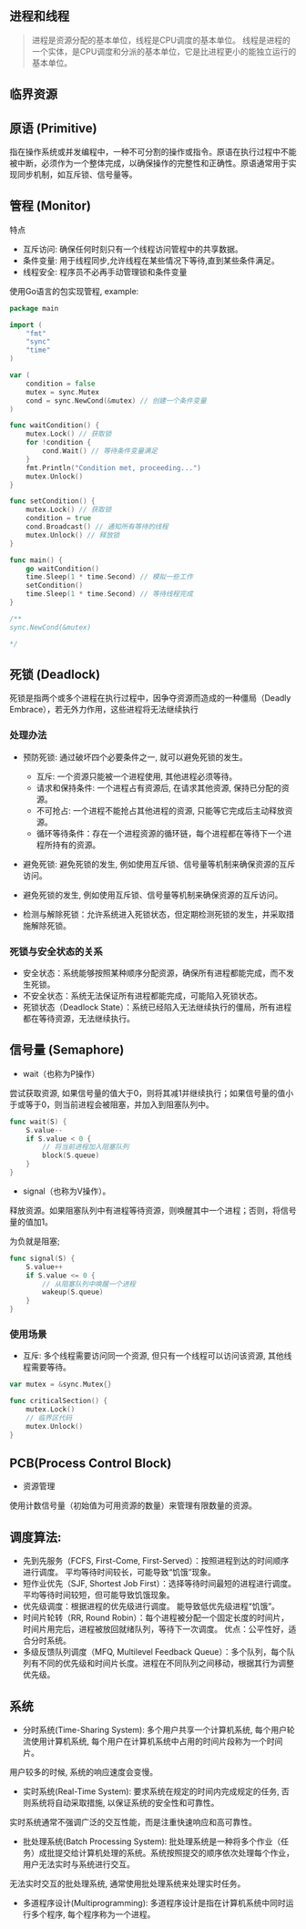 
## 进程和线程

>进程是资源分配的基本单位，线程是CPU调度的基本单位。
线程是进程的一个实体，是CPU调度和分派的基本单位，它是比进程更小的能独立运行的基本单位。

## 临界资源

## 原语 (Primitive)
指在操作系统或并发编程中，一种不可分割的操作或指令。原语在执行过程中不能被中断，必须作为一个整体完成，以确保操作的完整性和正确性。原语通常用于实现同步机制，如互斥锁、信号量等。

## 管程 (Monitor)
特点

- 互斥访问: 确保任何时刻只有一个线程访问管程中的共享数据。
- 条件变量: 用于线程同步,允许线程在某些情况下等待,直到某些条件满足。
- 线程安全: 程序员不必再手动管理锁和条件变量

使用Go语言的包实现管程, example:

```go
package main

import (
	"fmt"
	"sync"
	"time"
)

var (
    condition = false
    mutex = sync.Mutex
    cond = sync.NewCond(&mutex) // 创建一个条件变量
)

func waitCondition() {
    mutex.Lock() // 获取锁
    for !condition {
        cond.Wait() // 等待条件变量满足
    }
    fmt.Println("Condition met, proceeding...")
	mutex.Unlock()
}

func setCondition() {
    mutex.Lock() // 获取锁
    condition = true
    cond.Broadcast() // 通知所有等待的线程
    mutex.Unlock() // 释放锁
}

func main() {
    go waitCondition()
    time.Sleep(1 * time.Second) // 模拟一些工作
	setCondition()
	time.Sleep(1 * time.Second) // 等待线程完成
}

/**
sync.NewCond(&mutex) 

*/
```

## 死锁 (Deadlock)

死锁是指两个或多个进程在执行过程中，因争夺资源而造成的一种僵局（Deadly Embrace），若无外力作用，这些进程将无法继续执行


### 处理办法
- 预防死锁: 通过破坏四个必要条件之一, 就可以避免死锁的发生。
    - 互斥: 一个资源只能被一个进程使用, 其他进程必须等待。
    - 请求和保持条件: 一个进程占有资源后, 在请求其他资源, 保持已分配的资源。
    - 不可抢占: 一个进程不能抢占其他进程的资源, 只能等它完成后主动释放资源。
    - 循环等待条件：存在一个进程资源的循环链，每个进程都在等待下一个进程所持有的资源。

- 避免死锁: 避免死锁的发生, 例如使用互斥锁、信号量等机制来确保资源的互斥访问。
- 避免死锁的发生, 例如使用互斥锁、信号量等机制来确保资源的互斥访问。
- 检测与解除死锁：允许系统进入死锁状态，但定期检测死锁的发生，并采取措施解除死锁。

### 死锁与安全状态的关系
- 安全状态：系统能够按照某种顺序分配资源，确保所有进程都能完成，而不发生死锁。
- 不安全状态：系统无法保证所有进程都能完成，可能陷入死锁状态。
- 死锁状态（Deadlock State）：系统已经陷入无法继续执行的僵局，所有进程都在等待资源，无法继续执行。

## 信号量 (Semaphore)
- wait（也称为P操作）

尝试获取资源, 如果信号量的值大于0，则将其减1并继续执行；如果信号量的值小于或等于0，则当前进程会被阻塞，并加入到阻塞队列中。

```go
func wait(S) {
    S.value--
    if S.value < 0 {
        // 将当前进程加入阻塞队列
        block(S.queue)
    }
}
```

- signal（也称为V操作）。

释放资源。如果阻塞队列中有进程等待资源，则唤醒其中一个进程；否则，将信号量的值加1。

为负就是阻塞;

```go
func signal(S) {
    S.value++
    if S.value <= 0 {
        // 从阻塞队列中唤醒一个进程
        wakeup(S.queue)
    }
}
```

### 使用场景
- 互斥: 多个线程需要访问同一个资源, 但只有一个线程可以访问该资源, 其他线程需要等待。
```go
var mutex = &sync.Mutex{}

func criticalSection() {
    mutex.Lock()
    // 临界区代码
    mutex.Unlock()
}
```

## PCB(Process Control Block)


- 资源管理

使用计数信号量（初始值为可用资源的数量）来管理有限数量的资源。

## 调度算法: 

- 先到先服务（FCFS, First-Come, First-Served）：按照进程到达的时间顺序进行调度。
    平均等待时间较长，可能导致“饥饿”现象。
- 短作业优先（SJF, Shortest Job First）：选择等待时间最短的进程进行调度。
    平均等待时间较短，但可能导致饥饿现象。
- 优先级调度：根据进程的优先级进行调度。
    能导致低优先级进程“饥饿”。
- 时间片轮转（RR, Round Robin）：每个进程被分配一个固定长度的时间片，时间片用完后，进程被放回就绪队列，等待下一次调度。
    优点：公平性好，适合分时系统。
- 多级反馈队列调度（MFQ, Multilevel Feedback Queue）：多个队列，每个队列有不同的优先级和时间片长度。进程在不同队列之间移动，根据其行为调整优先级。



## 系统

- 分时系统(Time-Sharing System): 多个用户共享一个计算机系统, 每个用户轮流使用计算机系统, 每个用户在计算机系统中占用的时间片段称为一个时间片。

用户较多的时候, 系统的响应速度会变慢。

- 实时系统(Real-Time System): 要求系统在规定的时间内完成规定的任务, 否则系统将自动采取措施, 以保证系统的安全性和可靠性。

实时系统通常不强调广泛的交互性能，而是注重快速响应和高可靠性。

- 批处理系统(Batch Processing System): 批处理系统是一种将多个作业（任务）成批提交给计算机处理的系统。系统按照提交的顺序依次处理每个作业，用户无法实时与系统进行交互。

无法实时交互的批处理系统, 通常使用批处理系统来处理实时任务。

- 多道程序设计(Multiprogramming): 多道程序设计是指在计算机系统中同时运行多个程序, 每个程序称为一个进程。

